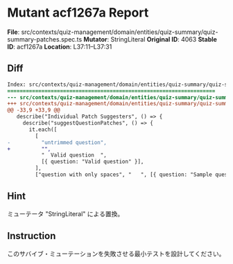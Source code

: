 # Mutant acf1267a Report

**File**: src/contexts/quiz-management/domain/entities/quiz-summary/quiz-summary-patches.spec.ts
**Mutator**: StringLiteral
**Original ID**: 4063
**Stable ID**: acf1267a
**Location**: L37:11–L37:31

## Diff

```diff
Index: src/contexts/quiz-management/domain/entities/quiz-summary/quiz-summary-patches.spec.ts
===================================================================
--- src/contexts/quiz-management/domain/entities/quiz-summary/quiz-summary-patches.spec.ts	original
+++ src/contexts/quiz-management/domain/entities/quiz-summary/quiz-summary-patches.spec.ts	mutated #4063
@@ -33,9 +33,9 @@
   describe("Individual Patch Suggesters", () => {
     describe("suggestQuestionPatches", () => {
       it.each([
         [
-          "untrimmed question",
+          "",
           "  Valid question  ",
           [{ question: "Valid question" }],
         ],
         ["question with only spaces", "   ", [{ question: "Sample question" }]],
```

## Hint

ミューテータ "StringLiteral" による置換。

## Instruction

このサバイブ・ミューテーションを失敗させる最小テストを設計してください。
